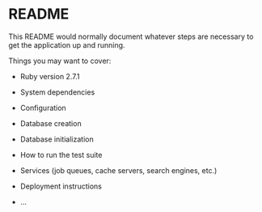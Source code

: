 # README

This README would normally document whatever steps are necessary to get the
application up and running.

Things you may want to cover:

* Ruby version  2.7.1

* System dependencies

* Configuration

* Database creation

* Database initialization

* How to run the test suite

* Services (job queues, cache servers, search engines, etc.)

* Deployment instructions

* ...
